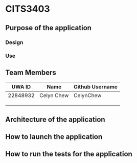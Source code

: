 # CITS3403
## Purpose of the application

### Design

### Use

## Team Members
| UWA ID | Name | Github Username |
| --------------- | --------------- | --------------- |
| 22848932 | Celyn Chew | CelynChew |
|  |  |  |
|  |  |  |
|  |  |  |

## Architecture of the application

## How to launch the application

## How to run the tests for the application
